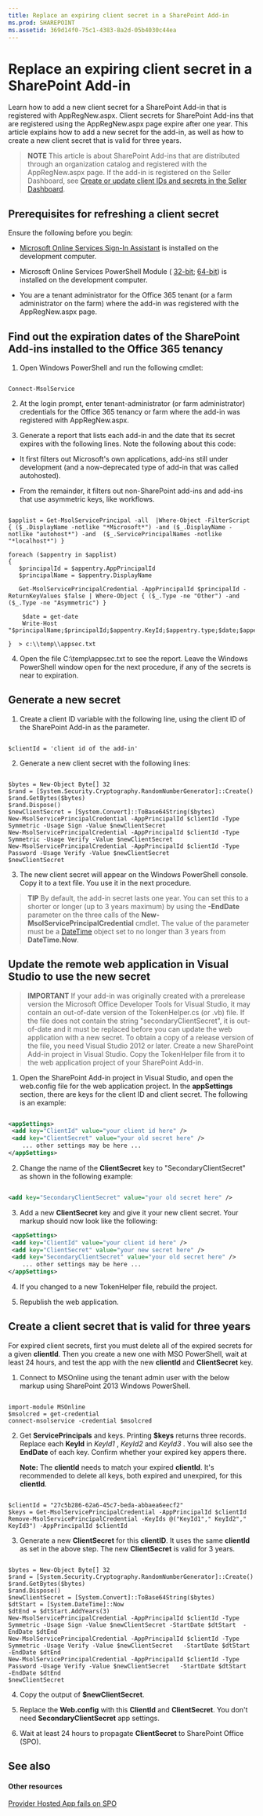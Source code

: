 ```yaml
---
title: Replace an expiring client secret in a SharePoint Add-in
ms.prod: SHAREPOINT
ms.assetid: 369d14f0-75c1-4383-8a2d-05b4030c44ea
---
```



# Replace an expiring client secret in a SharePoint Add-in
Learn how to add a new client secret for a SharePoint Add-in that is registered with AppRegNew.aspx.
Client secrets for SharePoint Add-ins that are registered using the AppRegNew.aspx page expire after one year. This article explains how to add a new secret for the add-in, as well as how to create a new client secret that is valid for three years.





> **NOTE**
> This article is about SharePoint Add-ins that are distributed through an organization catalog and registered with the AppRegNew.aspx page. If the add-in is registered on the Seller Dashboard, see  [Create or update client IDs and secrets in the Seller Dashboard](http://msdn.microsoft.com/library/f7852781-922f-4499-9dd4-c266907a8c14%28Office.15%29.aspx#bk_update). 





## Prerequisites for refreshing a client secret

Ensure the following before you begin:




-  [Microsoft Online Services Sign-In Assistant](http://www.microsoft.com/download/details.aspx?id=39267) is installed on the development computer.


- Microsoft Online Services PowerShell Module ( [32-bit](http://go.microsoft.com/fwlink/p/?linkid=236298);  [64-bit](http://go.microsoft.com/fwlink/p/?linkid=236297)) is installed on the development computer.


- You are a tenant administrator for the Office 365 tenant (or a farm administrator on the farm) where the add-in was registered with the AppRegNew.aspx page.



## Find out the expiration dates of the SharePoint Add-ins installed to the Office 365 tenancy






1. Open Windows PowerShell and run the following cmdlet:

 ```

Connect-MsolService

 ```

2. At the login prompt, enter tenant-administrator (or farm administrator) credentials for the Office 365 tenancy or farm where the add-in was registered with AppRegNew.aspx.


3. Generate a report that lists each add-in and the date that its secret expires with the following lines. Note the following about this code:

  - It first filters out Microsoft's own applications, add-ins still under development (and a now-deprecated type of add-in that was called autohosted).


  - From the remainder, it filters out non-SharePoint add-ins and add-ins that use asymmetric keys, like workflows.



 ```

$applist = Get-MsolServicePrincipal -all  |Where-Object -FilterScript { ($_.DisplayName -notlike "*Microsoft*") -and ($_.DisplayName -notlike "autohost*") -and  ($_.ServicePrincipalNames -notlike "*localhost*") }

foreach ($appentry in $applist)
{
    $principalId = $appentry.AppPrincipalId
    $principalName = $appentry.DisplayName

    Get-MsolServicePrincipalCredential -AppPrincipalId $principalId -ReturnKeyValues $false | Where-Object { ($_.Type -ne "Other") -and ($_.Type -ne "Asymmetric") }

     $date = get-date
     Write-Host "$principalName;$principalId;$appentry.KeyId;$appentry.type;$date;$appentry.Usage"

}  > c:\\temp\\appsec.txt
 ```

4. Open the file C:\\temp\\appsec.txt to see the report. Leave the Windows PowerShell window open for the next procedure, if any of the secrets is near to expiration.



## Generate a new secret






1. Create a client ID variable with the following line, using the client ID of the SharePoint Add-in as the parameter.

 ```

$clientId = 'client id of the add-in'

 ```

2. Generate a new client secret with the following lines:

 ```

$bytes = New-Object Byte[] 32
$rand = [System.Security.Cryptography.RandomNumberGenerator]::Create()
$rand.GetBytes($bytes)
$rand.Dispose()
$newClientSecret = [System.Convert]::ToBase64String($bytes)
New-MsolServicePrincipalCredential -AppPrincipalId $clientId -Type Symmetric -Usage Sign -Value $newClientSecret
New-MsolServicePrincipalCredential -AppPrincipalId $clientId -Type Symmetric -Usage Verify -Value $newClientSecret
New-MsolServicePrincipalCredential -AppPrincipalId $clientId -Type Password -Usage Verify -Value $newClientSecret
$newClientSecret
 ```

3. The new client secret will appear on the Windows PowerShell console. Copy it to a text file. You use it in the next procedure.



> **TIP**
> By default, the add-in secret lasts one year. You can set this to a shorter or longer (up to 3 years maximum) by using the **-EndDate** parameter on the three calls of the **New-MsolServicePrincipalCredential** cmdlet. The value of the parameter must be a [DateTime](http://msdn2.microsoft.com/EN-US/library/03ybds8y) object set to no longer than 3 years from **DateTime.Now**. 





## Update the remote web application in Visual Studio to use the new secret


> **IMPORTANT**
> If your add-in was originally created with a prerelease version the Microsoft Office Developer Tools for Visual Studio, it may contain an out-of-date version of the TokenHelper.cs (or .vb) file. If the file does not contain the string "secondaryClientSecret", it is out-of-date and it must be replaced before you can update the web application with a new secret. To obtain a copy of a release version of the file, you need Visual Studio 2012 or later. Create a new SharePoint Add-in project in Visual Studio. Copy the TokenHelper file from it to the web application project of your SharePoint Add-in. 





1. Open the SharePoint Add-in project in Visual Studio, and open the web.config file for the web application project. In the **appSettings** section, there are keys for the client ID and client secret. The following is an example:

 ```XML

<appSettings>
  <add key="ClientId" value="your client id here" />
  <add key="ClientSecret" value="your old secret here" />
     ... other settings may be here ...
</appSettings>

 ```

2. Change the name of the **ClientSecret** key to "SecondaryClientSecret" as shown in the following example:

 ```XML

<add key="SecondaryClientSecret" value="your old secret here" />
 ```

3. Add a new **ClientSecret** key and give it your new client secret. Your markup should now look like the following:

 ```XML
  <appSettings>
  <add key="ClientId" value="your client id here" />
  <add key="ClientSecret" value="your new secret here" />
  <add key="SecondaryClientSecret" value="your old secret here" />
     ... other settings may be here ...
</appSettings>
 ```

4. If you changed to a new TokenHelper file, rebuild the project.


5. Republish the web application.



## Create a client secret that is valid for three years

For expired client secrets, first you must delete all of the expired secrets for a given **clientId**. Then you create a new one with MSO PowerShell, wait at least 24 hours, and test the app with the new **clientId** and **ClientSecret** key.




1. Connect to MSOnline using the tenant admin user with the below markup using SharePoint 2013 Windows PowerShell.

 ```

import-module MSOnline
$msolcred = get-credential
connect-msolservice -credential $msolcred

 ```

2. Get **ServicePrincipals** and keys. Printing **$keys** returns three records. Replace each **KeyId** in *KeyId1*  , *KeyId2*  and *KeyId3*  . You will also see the **EndDate** of each key. Confirm whether your expired key appers there.

    **Note:** The **clientId** needs to match your expired **clientId**. It's recommended to delete all keys, both expired and unexpired, for this **clientId**.



 ```

$clientId = "27c5b286-62a6-45c7-beda-abbaea6eecf2"
$keys = Get-MsolServicePrincipalCredential -AppPrincipalId $clientId
Remove-MsolServicePrincipalCredential -KeyIds @("KeyId1"," KeyId2"," KeyId3") -AppPrincipalId $clientId 

 ```

3. Generate a new **ClientSecret** for this **clientID**. It uses the same **clientId** as set in the above step. The new **ClientSecret** is valid for 3 years.

 ```

$bytes = New-Object Byte[] 32
$rand = [System.Security.Cryptography.RandomNumberGenerator]::Create()
$rand.GetBytes($bytes)
$rand.Dispose()
$newClientSecret = [System.Convert]::ToBase64String($bytes)
$dtStart = [System.DateTime]::Now
$dtEnd = $dtStart.AddYears(3)
New-MsolServicePrincipalCredential -AppPrincipalId $clientId -Type Symmetric -Usage Sign -Value $newClientSecret -StartDate $dtStart  -EndDate $dtEnd
New-MsolServicePrincipalCredential -AppPrincipalId $clientId -Type Symmetric -Usage Verify -Value $newClientSecret   -StartDate $dtStart  -EndDate $dtEnd
New-MsolServicePrincipalCredential -AppPrincipalId $clientId -Type Password -Usage Verify -Value $newClientSecret   -StartDate $dtStart  -EndDate $dtEnd
$newClientSecret

 ```

4. Copy the output of **$newClientSecret**.


5. Replace the **Web.config** with this **ClientId** and **ClientSecret**. You don't need **SecondaryClientSecret** app settings.


6. Wait at least 24 hours to propagate **ClientSecret** to SharePoint Office (SPO).



## See also


#### Other resources





 [Provider Hosted App fails on SPO](http://blogs.technet.com/b/sharepointdevelopersupport/archive/2015/03/11/provider-hosted-app-fails-on-spo.aspx)
